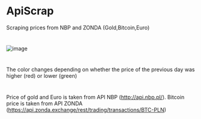 # ApiScrap
Scraping prices from NBP and ZONDA (Gold,Bitcoin,Euro)
#
![image](https://user-images.githubusercontent.com/47647125/169373099-864ba7e0-938f-4e3c-9131-87db426d5d16.png)
#
The color changes depending on whether the price of the previous day was higher (red) or lower (green)
#
Price of gold and Euro is taken from API NBP (http://api.nbp.pl/). Bitcoin price is taken from API ZONDA (https://api.zonda.exchange/rest/trading/transactions/BTC-PLN)
